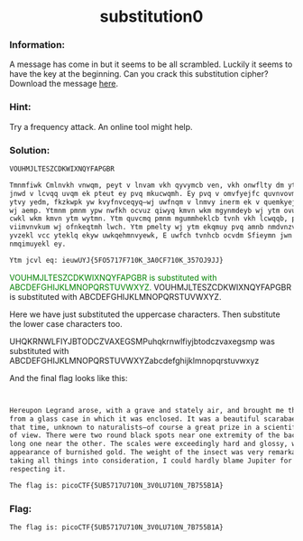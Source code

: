 <div align="center">
<h1> substitution0 </h1>
</div>

### Information:

A message has come in but it seems to be all scrambled.
Luckily it seems to have the key at the beginning. Can you crack this substitution cipher? Download the message <a href="https://artifacts.picoctf.net/c/381/message.txt">here</a>.

### Hint:
Try a frequency attack. An online tool might help.

### Solution:
```sh
VOUHMJLTESZCDKWIXNQYFAPGBR 

Tmnmfiwk Cmlnvkh vnwqm, peyt v lnvam vkh qyvymcb ven, vkh onwflty dm ytm ommycm
jnwd v lcvqq uvqm ek pteut ey pvq mkucwqmh. Ey pvq v omvfyejfc quvnvovmfq, vkh, vy
ytvy yedm, fkzkwpk yw kvyfnvceqyq—wj uwfnqm v lnmvy inerm ek v quemkyejeu iweky
wj aemp. Ytmnm pmnm ypw nwfkh ocvuz qiwyq kmvn wkm mgynmdeyb wj ytm ovuz, vkh v
cwkl wkm kmvn ytm wytmn. Ytm quvcmq pmnm mgummheklcb tvnh vkh lcwqqb, peyt vcc ytm
viimvnvkum wj ofnkeqtmh lwch. Ytm pmelty wj ytm ekqmuy pvq amnb nmdvnzvocm, vkh,
yvzekl vcc yteklq ekyw uwkqehmnvyewk, E uwfch tvnhcb ocvdm Sfieymn jwn teq wiekewk
nmqimuyekl ey.

Ytm jcvl eq: ieuwUYJ{5FO5717F710K_3A0CF710K_357OJ9JJ}
```

<span style="color: green"> VOUHMJLTESZCDKWIXNQYFAPGBR is substituted with ABCDEFGHIJKLMNOPQRSTUVWXYZ.</span>
VOUHMJLTESZCDKWIXNQYFAPGBR is substituted with ABCDEFGHIJKLMNOPQRSTUVWXYZ.

Here we have just substituted the uppercase characters.
Then substitute the lower case characters too.


UHQKRNWLFIYJBTODCZVAXEGSMPuhqkrnwlfiyjbtodczvaxegsmp was substituted with ABCDEFGHIJKLMNOPQRSTUVWXYZabcdefghijklmnopqrstuvwxyz

And the final flag looks like this:
```sh


Hereupon Legrand arose, with a grave and stately air, and brought me the beetle
from a glass case in which it was enclosed. It was a beautiful scarabaeus, and, at
that time, unknown to naturalists—of course a great prize in a scientific point
of view. There were two round black spots near one extremity of the back, and a
long one near the other. The scales were exceedingly hard and glossy, with all the
appearance of burnished gold. The weight of the insect was very remarkable, and,
taking all things into consideration, I could hardly blame Jupiter for his opinion
respecting it.

The flag is: picoCTF{5UB5717U710N_3V0LU710N_7B755B1A}
```

### Flag:
```sh
The flag is: picoCTF{5UB5717U710N_3V0LU710N_7B755B1A}
```


